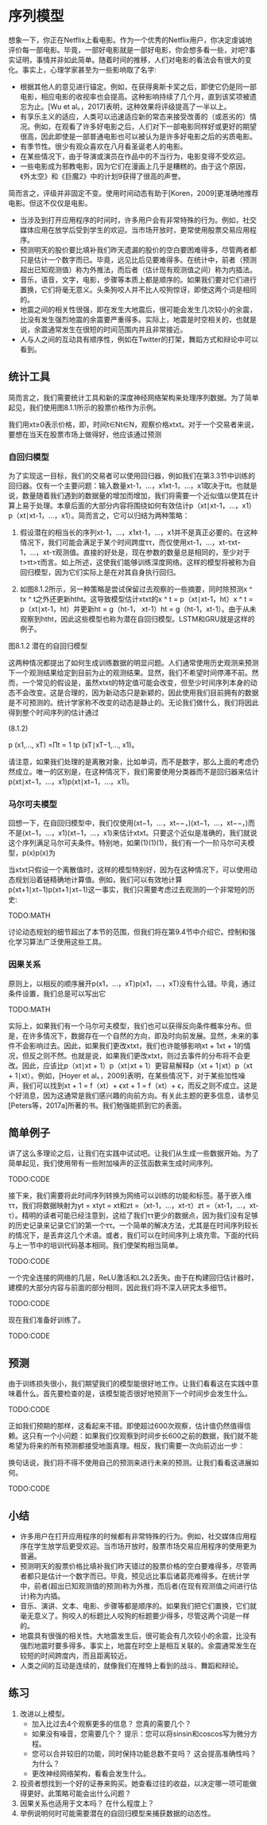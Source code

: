 

<!--
 * @version:
 * @Author:  StevenJokess https://github.com/StevenJokess
 * @Date: 2020-07-29 19:54:15
 * @LastEditors:  StevenJokess https://github.com/StevenJokess
 * @LastEditTime: 2020-07-29 20:11:08
 * @Description:translate by machine
 * @TODO::
 * @Reference:http://preview.d2l.ai/d2l-en/master/chapter_recurrent-neural-networks/sequence.html
-->

# 序列模型

想象一下，你正在Netflix上看电影。作为一个优秀的Netflix用户，你决定虔诚地评价每一部电影。毕竟，一部好电影就是一部好电影，你会想多看一些，对吧?事实证明，事情并非如此简单。随着时间的推移，人们对电影的看法会有很大的变化。事实上，心理学家甚至为一些影响取了名字:

- 根据其他人的意见进行锚定。例如，在获得奥斯卡奖之后，即使它仍是同一部电影，相应电影的收视率也会提高。这种影响持续了几个月，直到该奖项被遗忘为止。[Wu et al。，2017]表明，这种效果将评级提高了一半以上。
- 有享乐主义的适应，人类可以迅速适应新的常态来接受改善的（或恶劣的）情况。例如，在观看了许多好电影之后，人们对下一部电影同样好或更好的期望很高，因此即使是一部普通电影也可以被认为是许多好电影之后的劣质电影。
- 有季节性。很少有观众喜欢在八月看圣诞老人的电影。
- 在某些情况下，由于导演或演员在作品中的不当行为，电影变得不受欢迎。
- 一些电影成为邪教电影，因为它们在漫画上几乎是糟糕的。由于这个原因，《外太空》和《巨魔2》中的计划9获得了很高的声誉。

简而言之，评级并非固定不变。使用时间动态有助于[Koren，2009]更准确地推荐电影。但这不仅仅是电影。

- 当涉及到打开应用程序的时间时，许多用户会有非常特殊的行为。例如，社交媒体应用在放学后受到学生的欢迎。当市场开放时，更常使用股票交易应用程序。
- 预测明天的股价要比填补我们昨天遗漏的股价的空白要困难得多，尽管两者都只是估计一个数字而已。毕竟，远见比后见要难得多。在统计中，前者（预测超出已知观测值）称为外推法，而后者（估计现有观测值之间）称为内插法。
- 音乐，语音，文字，电影，步骤等本质上都是顺序的。如果我们要对它们进行置换，它们将毫无意义。头条狗咬人并不比人咬狗惊讶，即使这两个词是相同的。
- 地震之间的相关性很强，即在发生大地震后，很可能会发生几次较小的余震，比没有发生强烈地震的余震要严重得多。实际上，地震是时空相关的，也就是说，余震通常发生在很短的时间范围内并且非常接近。
- 人与人之间的互动具有顺序性，例如在Twitter的打架，舞蹈方式和辩论中可以看到。

## 统计工具

简而言之，我们需要统计工具和新的深度神经网络架构来处理序列数据。为了简单起见，我们使用图8.1.1所示的股票价格作为示例。

我们用xt≥0表示价格，即，时间t∈Nt∈N，观察价格xtxt。对于一个交易者来说，要想在当天在股票市场上做得好，他应该通过预测

### 自回归模型

为了实现这一目标，我们的交易者可以使用回归器，例如我们在第3.3节中训练的回归器。仅有一个主要问题：输入数量xt-1，…，x1xt-1，…，x1取决于tt。也就是说，数量随着我们遇到的数据量的增加而增加，我们将需要一个近似值以使其在计算上易于处理。本章后面的大部分内容将围绕如何有效估计p（xt∣xt-1，…，x1）p（xt∣xt-1，…，x1）。简而言之，它可以归结为两种策略：

1. 假设潜在的相当长的序列xt-1，...，x1xt-1，...，x1并不是真正必要的。在这种情况下，我们可能会满足于某个时间跨度ττ，而仅使用xt-1，…，xt-τxt-1，…，xt-τ观测值。直接的好处是，现在参数的数量总是相同的，至少对于t>τt>τ而言。如上所述，这使我们能够训练深度网络。这样的模型将被称为自回归模型，因为它们实际上是在对其自身执行回归。

2. 如图8.1.2所示，另一种策略是尝试保留过去观察的一些摘要，同时除预测x ^ tx ^ t之外还更新htht。这导致模型估计xtxt的x ^ t = p（xt∣xt-1，ht）x ^ t = p（xt∣xt-1，ht）并更新ht = g（ht-1， xt-1）ht = g（ht-1，xt-1）。由于从未观察到htht，因此这些模型也称为潜在自回归模型。LSTM和GRU就是这样的例子。

图8.1.2 潜在的自回归模型

这两种情况都提出了如何生成训练数据的明显问题。人们通常使用历史观测来预测下一个观测结果给定到目前为止的观测结果。显然，我们不希望时间停滞不前。然而，一个常见的假设是，虽然xtxt的特定值可能会改变，但至少时间序列本身的动态不会改变。这是合理的，因为新动态只是新颖的，因此使用我们目前拥有的数据是不可预测的。统计学家称不改变的动态是静止的。无论我们做什么，我们将因此得到整个时间序列的估计通过

(8.1.2)

p (x1,…, xT) =∏t = 1 tp (xT∣xT−1,…, x1)。

请注意，如果我们处理的是离散对象，比如单词，而不是数字，那么上面的考虑仍然成立。唯一的区别是，在这种情况下，我们需要使用分类器而不是回归器来估计p(xt∣xt−1，…，x1)p(xt∣xt−1，…，x1)。

### 马尔可夫模型

回想一下，在自回归模型中，我们仅使用(xt−1，…，xt−−，)(xt−1，…，xt−−，)而不是(xt−1，…，x1)(xt−1，…，x1)来估计xtxt。只要这个近似是准确的，我们就说这个序列满足马尔可夫条件。特别地，如果(1)(1)(1)，我们有一个一阶马尔可夫模型，p(x)p(x)为

当xtxt只假设一个离散值时，这样的模型特别好，因为在这种情况下，可以使用动态规划沿着链精确地计算值。例如，我们可以有效地计算p(xt+1∣xt−1)p(xt+1∣xt−1)这一事实，我们只需要考虑过去观测的一个非常短的历史:

TODO:MATH

讨论动态规划的细节超出了本节的范围，但我们将在第9.4节中介绍它。控制和强化学习算法广泛使用这些工具。


### 因果关系

原则上，以相反的顺序展开p(x1，…，xT)p(x1，…，xT)没有什么错。毕竟，通过条件设置，我们总是可以写出它

TODO:MATH

实际上，如果我们有一个马尔可夫模型，我们也可以获得反向条件概率分布。但是，在许多情况下，数据存在一个自然的方向，即及时向前发展。显然，未来的事件不会影响过去。因此，如果我们更改xtxt，我们也许能够影响xt + 1xt + 1的情况，但反之则不然。也就是说，如果我们更改xtxt，则过去事件的分布将不会更改。因此，应该比p（xt∣xt + 1）p（xt∣xt + 1）更容易解释p（xt + 1∣xt）p（xt + 1∣xt）。例如，[Hoyer et al。，2009]表明，在某些情况下，对于某些加性噪声，我们可以找到xt + 1 = f（xt）+ ϵxt + 1 = f（xt）+ ϵ，而反之则不成立。这是个好消息，因为这通常是我们感兴趣的向前方向。有关此主题的更多信息，请参见[Peters等，2017a]所著的书。我们勉强能抓到它的表面。

## 简单例子

讲了这么多理论之后，让我们在实践中试试吧。让我们从生成一些数据开始。为了简单起见，我们使用带有一些附加噪声的正弦函数来生成时间序列。

TODO:CODE

接下来，我们需要将此时间序列转换为网络可以训练的功能和标签。基于嵌入维ττ，我们将数据映射为yt = xtyt = xt和zt =（xt-1，...，xt-τ）zt =（xt-1，...，xt-τ）。精明的读者可能已经注意到，这给了我们ττ更少的数据点，因为我们没有足够的历史记录来记录它们的第一个ττ。一个简单的解决方法，尤其是在时间序列较长的情况下，是丢弃这几个术语。或者，我们可以在时间序列上填充零。下面的代码与上一节中的培训代码基本相同。我们使架构相当简单。

TODO:CODE

一个完全连接的网络的几层，ReLU激活和L2L2丢失。由于在构建回归估计器时，建模的大部分内容与前面的部分相同，因此我们将不深入研究太多细节。

TODO:CODE

现在我们准备好训练了。

TODO:CODE

## 预测

由于训练损失很小，我们期望我们的模型能很好地工作。让我们看看这在实践中意味着什么。首先要检查的是，该模型能否很好地预测下一个时间步会发生什么。

TODO:CODE

正如我们预期的那样，这看起来不错。即使超过600次观察，估计值仍然值得信赖。这只有一个小问题：如果我们仅观察到时间步长600之前的数据，我们就不能希望为将来的所有预测都接受地面真理。相反，我们需要一次向前迈出一步：



换句话说，我们将不得不使用自己的预测来进行未来的预测。让我们看看这进展如何。

TODO:CODE

## 小结

- 许多用户在打开应用程序的时候都有非常特殊的行为。例如，社交媒体应用程序在学生放学后更受欢迎。当市场开放时，股票市场交易应用程序的使用更为普遍。
- 预测明天的股票价格比填补我们昨天错过的股票价格的空白要难得多，尽管两者都只是估计一个数字而已。毕竟，预见远比事后诸葛亮难得多。在统计学中，前者(超出已知观测值的预测)称为外推，而后者(在现有观测值之间进行估计)称为内插。
- 音乐、演讲、文本、电影、步骤等都是顺序的。如果我们把它们置换，它们就毫无意义了。狗咬人的标题比人咬狗的标题要少得多，尽管这两个词是一样的。
- 地震具有很强的相关性。大地震发生后，很可能会有几次较小的余震，比没有强烈地震时要多得多。事实上，地震在时空上是相互关联的。余震通常发生在较短的时间跨度内，而且距离较近。
- 人类之间的互动是连续的，就像我们在推特上看到的战斗、舞蹈和辩论。


## 练习

1. 改进以上模型。
   - 加入比过去4个观察更多的信息？ 您真的需要几个？
   - 如果没有噪音，您需要几个？ 提示：您可以将sinsin和coscos写为微分方程。
   - 您可以合并较旧的功能，同时保持功能总数不变吗？ 这会提高准确性吗？ 为什么？
   - 更改神经网络架构，看看会发生什么。
1. 投资者想找到一个好的证券来购买。她查看过往的收益，以决定哪一项可能做得更好。此策略可能会出什么问题？
1. 因果关系也适用于文本吗？ 在什么程度上？
1. 举例说明何时可能需要潜在的自回归模型来捕获数据的动态性。
